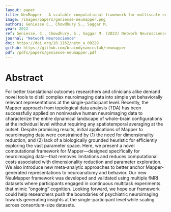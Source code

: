 ```yaml
---
layout: paper
title: NeuMapper - A scalable computational framework for multiscale exploration of the brains dynamical organization
image: /images/papers/geniesse-neumapper.png
authors: Geniesse C., Chowdhury S., Saggar M.
year: 2022
ref: Geniesse, C., Chowdhury, S., Saggar M. (2022) Network Neuroscience
journal: "Network Neuroscience"
doi: https://doi.org/10.1162/netn_a_00229
github: https://github.com/braindynamicslab/neumapper
pdf: /pdfs/papers/geniesse-neumapper.pdf
---
```


# Abstract
For better translational outcomes researchers and clinicians alike demand novel tools to distil complex neuroimaging data into simple yet behaviorally relevant representations at the single-participant level. Recently, the Mapper approach from topological data analysis (TDA) has been successfully applied on noninvasive human neuroimaging data to characterize the entire dynamical landscape of whole-brain configurations at the individual level without requiring any spatiotemporal averaging at the outset. Despite promising results, initial applications of Mapper to neuroimaging data were constrained by (1) the need for dimensionality reduction, and (2) lack of a biologically grounded heuristic for efficiently exploring the vast parameter space. Here, we present a novel computational framework for Mapper—designed specifically for neuroimaging data—that removes limitations and reduces computational costs associated with dimensionality reduction and parameter exploration. We also introduce new meta-analytic approaches to better anchor Mapper-generated representations to neuroanatomy and behavior. Our new NeuMapper framework was developed and validated using multiple fMRI datasets where participants engaged in continuous multitask experiments that mimic “ongoing” cognition. Looking forward, we hope our framework could help researchers push the boundaries of psychiatric neuroimaging towards generating insights at the single-participant level while scaling across consortium-size datasets.
